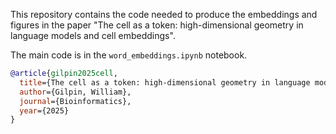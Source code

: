 This repository contains the code needed to produce the embeddings and figures in the paper "The cell as a token: high-dimensional geometry in language models and cell embeddings".

The main code is in the `word_embeddings.ipynb` notebook.

```bibtex
@article{gilpin2025cell,
  title={The cell as a token: high-dimensional geometry in language models and cell embeddings},
  author={Gilpin, William},
  journal={Bioinformatics},
  year={2025}
}
```